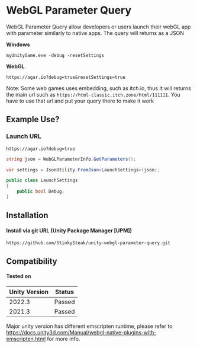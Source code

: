 ﻿# WebGL Parameter Query
WebGL Parameter Query allow developers or users launch their webGL app with parameter similarly to native apps. The query will returns as a JSON

**Windows**
```
myUnityGame.exe -debug -resetSettings
```

**WebGL**
```
https://agar.io?debug=true&resetSettings=true
```
Note: Some web games uses embedding, such as itch.io, thus It will returns the main url such as `https://html-classic.itch.zone/html/111111`. You have to use that url and put your query there to make it work

## Example Use?

### Launch URL
```
https://agar.io?debug=true
```

```cs
string json = WebGLParameterInfo.GetParameters();

var settings = JsonUtility.FromJson<LaunchSettings>(json);

public class LaunchSettings
{
	public bool Debug;
}
```

## Installation
#### Install via git URL (Unity Package Manager [UPM])
```
https://github.com/StinkySteak/unity-webgl-parameter-query.git
```

## Compatibility
#### Tested on
| Unity Version 	| Status 	| 
|---------------	|--------	|
| 2022.3        	| Passed    |
| 2021.3        	| Passed    |

Major unity version has different emscripten runtime, please refer to https://docs.unity3d.com/Manual/webgl-native-plugins-with-emscripten.html for more info.
